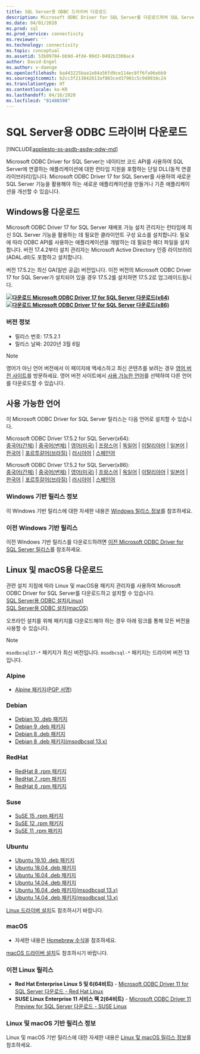 ```yaml
---
title: SQL Server용 ODBC 드라이버 다운로드
description: Microsoft ODBC Driver for SQL Server를 다운로드하여 SQL Server 및 Azure SQL Database에 연결하는 네이티브 코드 애플리케이션을 개발합니다.
ms.date: 04/01/2020
ms.prod: sql
ms.prod_service: connectivity
ms.reviewer: ''
ms.technology: connectivity
ms.topic: conceptual
ms.assetid: 53b09784-bb9d-4fd4-99d3-0492b3308ac4
author: David-Engel
ms.author: v-daenge
ms.openlocfilehash: ba443225baa1e84a56fd9ce114ec8ff6fa96ebb9
ms.sourcegitcommit: b2cc3f213042813af803ced37901c5c9d8016c24
ms.translationtype: HT
ms.contentlocale: ko-KR
ms.lasthandoff: 04/16/2020
ms.locfileid: "81488598"
---
```

# <a name="download-odbc-driver-for-sql-server"></a>SQL Server용 ODBC 드라이버 다운로드

[!INCLUDE[appliesto-ss-asdb-asdw-pdw-md](../../includes/appliesto-ss-asdb-asdw-pdw-md.md)]

Microsoft ODBC Driver for SQL Server는 네이티브 코드 API를 사용하여 SQL Server에 연결하는 애플리케이션에 대한 런타임 지원을 포함하는 단일 DLL(동적 연결 라이브러리)입니다. Microsoft ODBC Driver 17 for SQL Server를 사용하여 새로운 SQL Server 기능을 활용해야 하는 새로운 애플리케이션을 만들거나 기존 애플리케이션을 개선할 수 있습니다.

## <a name="download-for-windows"></a>Windows용 다운로드

Microsoft ODBC Driver 17 for SQL Server 재배포 가능 설치 관리자는 런타임에 최신 SQL Server 기능을 활용하는 데 필요한 클라이언트 구성 요소를 설치합니다. 필요에 따라 ODBC API를 사용하는 애플리케이션을 개발하는 데 필요한 헤더 파일을 설치합니다. 버전 17.4.2부터 설치 관리자는 Microsoft Active Directory 인증 라이브러리(ADAL.dll)도 포함하고 설치합니다.

버전 17.5.2는 최신 GA(일반 공급) 버전입니다. 이전 버전의 Microsoft ODBC Driver 17 for SQL Server가 설치되어 있을 경우 17.5.2를 설치하면 17.5.2로 업그레이드됩니다.

**[![다운로드](../../ssms/media/download-icon.png) Microsoft ODBC Driver 17 for SQL Server 다운로드(x64)](https://go.microsoft.com/fwlink/?linkid=2120137)**  
**[![다운로드](../../ssms/media/download-icon.png) Microsoft ODBC Driver 17 for SQL Server 다운로드(x86)](https://go.microsoft.com/fwlink/?linkid=2120140)**  

### <a name="version-information"></a>버전 정보

- 릴리스 번호: 17.5.2.1
- 릴리스 날짜: 2020년 3월 6일

> [!Note]
> 영어가 아닌 언어 버전에서 이 페이지에 액세스하고 최신 콘텐츠를 보려는 경우 [영어 버전 사이트](https://aka.ms/downloadmsodbcsqlenglish)를 방문하세요. 영어 버전 사이트에서 [사용 가능한 언어](#available-languages)를 선택하여 다른 언어를 다운로드할 수 있습니다.

## <a name="available-languages"></a>사용 가능한 언어

이 Microsoft ODBC Driver for SQL Server 릴리스는 다음 언어로 설치할 수 있습니다.

Microsoft ODBC Driver 17.5.2 for SQL Server(x64):  
[중국어(간체)](https://go.microsoft.com/fwlink/?linkid=2120137&clcid=0x804) | [중국어(번체)](https://go.microsoft.com/fwlink/?linkid=2120137&clcid=0x404) | [영어(미국)](https://go.microsoft.com/fwlink/?linkid=2120137&clcid=0x409) | [프랑스어](https://go.microsoft.com/fwlink/?linkid=2120137&clcid=0x40c) | [독일어](https://go.microsoft.com/fwlink/?linkid=2120137&clcid=0x407) | [이탈리아어](https://go.microsoft.com/fwlink/?linkid=2120137&clcid=0x410) | [일본어](https://go.microsoft.com/fwlink/?linkid=2120137&clcid=0x411) | [한국어](https://go.microsoft.com/fwlink/?linkid=2120137&clcid=0x412) | [포르투갈어(브라질)](https://go.microsoft.com/fwlink/?linkid=2120137&clcid=0x416) | [러시아어](https://go.microsoft.com/fwlink/?linkid=2120137&clcid=0x419) | [스페인어](https://go.microsoft.com/fwlink/?linkid=2120137&clcid=0x40a)

Microsoft ODBC Driver 17.5.2 for SQL Server(x86):  
[중국어(간체)](https://go.microsoft.com/fwlink/?linkid=2120140&clcid=0x804) | [중국어(번체)](https://go.microsoft.com/fwlink/?linkid=2120140&clcid=0x404) | [영어(미국)](https://go.microsoft.com/fwlink/?linkid=2120140&clcid=0x409) | [프랑스어](https://go.microsoft.com/fwlink/?linkid=2120140&clcid=0x40c) | [독일어](https://go.microsoft.com/fwlink/?linkid=2120140&clcid=0x407) | [이탈리아어](https://go.microsoft.com/fwlink/?linkid=2120140&clcid=0x410) | [일본어](https://go.microsoft.com/fwlink/?linkid=2120140&clcid=0x411) | [한국어](https://go.microsoft.com/fwlink/?linkid=2120140&clcid=0x412) | [포르투갈어(브라질)](https://go.microsoft.com/fwlink/?linkid=2120140&clcid=0x416) | [러시아어](https://go.microsoft.com/fwlink/?linkid=2120140&clcid=0x419) | [스페인어](https://go.microsoft.com/fwlink/?linkid=2120140&clcid=0x40a)

### <a name="release-notes-for-windows"></a>Windows 기반 릴리스 정보

이 Windows 기반 릴리스에 대한 자세한 내용은 [Windows 릴리스 정보](windows\release-notes-odbc-sql-server-windows.md)를 참조하세요.

### <a name="previous-releases-for-windows"></a>이전 Windows 기반 릴리스

이전 Windows 기반 릴리스를 다운로드하려면 [이전 Microsoft ODBC Driver for SQL Server 릴리스](windows\release-notes-odbc-sql-server-windows.md#previous-releases)를 참조하세요.

## <a name="download-for-linux-and-macos"></a>Linux 및 macOS용 다운로드

관련 설치 지침에 따라 Linux 및 macOS용 패키지 관리자를 사용하여 Microsoft ODBC Driver for SQL Server를 다운로드하고 설치할 수 있습니다.  
[SQL Server용 ODBC 설치(Linux)](linux-mac\installing-the-microsoft-odbc-driver-for-sql-server.md)  
[SQL Server용 ODBC 설치(macOS)](linux-mac\install-microsoft-odbc-driver-sql-server-macos.md)  

오프라인 설치를 위해 패키지를 다운로드해야 하는 경우 아래 링크를 통해 모든 버전을 사용할 수 있습니다.

> [!Note]
> `msodbcsql17-*` 패키지가 최신 버전입니다. `msodbcsql-*` 패키지는 드라이버 버전 13입니다.

### <a name="alpine"></a>Alpine

- [Alpine 패키지](https://download.microsoft.com/download/e/4/e/e4e67866-dffd-428c-aac7-8d28ddafb39b/msodbcsql17_17.5.2.1-1_amd64.apk)([PGP 서명](https://download.microsoft.com/download/e/4/e/e4e67866-dffd-428c-aac7-8d28ddafb39b/msodbcsql17_17.5.2.1-1_amd64.sig))

### <a name="debian"></a>Debian

- [Debian 10 .deb 패키지](https://packages.microsoft.com/debian/10/prod/pool/main/m/msodbcsql17/)
- [Debian 9 .deb 패키지](https://packages.microsoft.com/debian/9/prod/pool/main/m/msodbcsql17/)
- [Debian 8 .deb 패키지](https://packages.microsoft.com/debian/8/prod/pool/main/m/msodbcsql17/)
- [Debian 8 .deb 패키지(msodbcsql 13.x)](https://packages.microsoft.com/debian/8/prod/pool/main/m/msodbcsql/)

### <a name="redhat"></a>RedHat

- [RedHat 8 .rpm 패키지](https://packages.microsoft.com/rhel/8/prod/)
- [RedHat 7 .rpm 패키지](https://packages.microsoft.com/rhel/7/prod/)
- [RedHat 6 .rpm 패키지](https://packages.microsoft.com/rhel/6/prod/)

### <a name="suse"></a>Suse

- [SuSE 15 .rpm 패키지](https://packages.microsoft.com/sles/15/prod/)
- [SuSE 12 .rpm 패키지](https://packages.microsoft.com/sles/12/prod/)
- [SuSE 11 .rpm 패키지](https://packages.microsoft.com/sles/11/prod/)

### <a name="ubuntu"></a>Ubuntu

- [Ubuntu 19.10 .deb 패키지](https://packages.microsoft.com/ubuntu/19.10/prod/pool/main/m/msodbcsql17/)
- [Ubuntu 18.04 .deb 패키지](https://packages.microsoft.com/ubuntu/18.04/prod/pool/main/m/msodbcsql17/)
- [Ubuntu 16.04 .deb 패키지](https://packages.microsoft.com/ubuntu/16.04/prod/pool/main/m/msodbcsql17/)
- [Ubuntu 14.04 .deb 패키지](https://packages.microsoft.com/ubuntu/14.04/prod/pool/main/m/msodbcsql17/)
- [Ubuntu 16.04 .deb 패키지(msodbcsql 13.x)](https://packages.microsoft.com/ubuntu/16.04/prod/pool/main/m/msodbcsql/)
- [Ubuntu 14.04 .deb 패키지(msodbcsql 13.x)](https://packages.microsoft.com/ubuntu/14.04/prod/pool/main/m/msodbcsql/)

[Linux 드라이버 설치](linux-mac/installing-the-microsoft-odbc-driver-for-sql-server.md)도 참조하시기 바랍니다.

### <a name="macos"></a>macOS

- 자세한 내용은 [Homebrew 수식](https://github.com/Microsoft/homebrew-mssql-release)을 참조하세요.

[macOS 드라이버 설치](linux-mac/install-microsoft-odbc-driver-sql-server-macos.md)도 참조하시기 바랍니다.

### <a name="older-linux-releases"></a>이전 Linux 릴리스

- **Red Hat Enterprise Linux 5 및 6(64비트)**  - [Microsoft ODBC Driver 11 for SQL Server 다운로드 - Red Hat Linux](https://go.microsoft.com/fwlink/?LinkId=267321)  
- **SUSE Linux Enterprise 11 서비스 팩 2(64비트)**  - [Microsoft ODBC Driver 11 Preview for SQL Server 다운로드 - SUSE Linux](https://go.microsoft.com/fwlink/?LinkId=264916)

### <a name="release-notes-for-linux-and-macos"></a>Linux 및 macOS 기반 릴리스 정보

Linux 및 macOS 기반 릴리스에 대한 자세한 내용은 [Linux 및 macOS 릴리스 정보](linux-mac\release-notes-odbc-sql-server-linux-mac.md)를 참조하세요.
